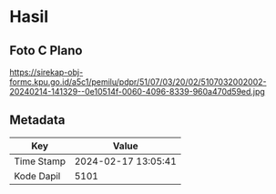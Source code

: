 # Hasil

## Foto C Plano

https://sirekap-obj-formc.kpu.go.id/a5c1/pemilu/pdpr/51/07/03/20/02/5107032002002-20240214-141329--0e10514f-0060-4096-8339-960a470d59ed.jpg


## Metadata

| Key        | Value               |
| ---------- | ------------------- |
| Time Stamp | 2024-02-17 13:05:41 |
| Kode Dapil | 5101                |



